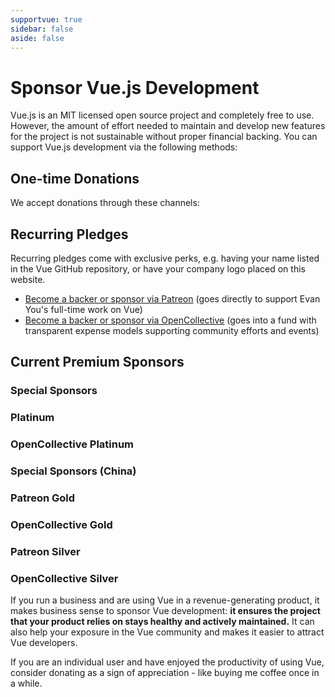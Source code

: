 ```yaml
---
supportvue: true
sidebar: false
aside: false
---
```


# Sponsor Vue.js Development

Vue.js is an MIT licensed open source project and completely free to use.
However, the amount of effort needed to maintain and develop new features for the project is not sustainable without proper financial backing. You can support Vue.js development via the following methods:

## One-time Donations

We accept donations through these channels:

<!-- <support-Coins /> -->

## Recurring Pledges

Recurring pledges come with exclusive perks, e.g. having your name listed in the Vue GitHub repository, or have your company logo placed on this website.

- [Become a backer or sponsor via Patreon](https://www.patreon.com/evanyou) (goes directly to support Evan You's full-time work on Vue)
- [Become a backer or sponsor via OpenCollective](https://opencollective.com/vuejs) (goes into a fund with transparent expense models supporting community efforts and events)

## Current Premium Sponsors

### Special Sponsors

<!-- <support-SponsorGroup group="special_sponsors" class="platinum" /> -->

### Platinum

<!-- <support-SponsorGroup group="platinum_sponsors" class="platinum" /> -->

### OpenCollective Platinum

<!-- <support-OpenCollectiveGroup group="platinum" /> -->

### Special Sponsors (China)

<!-- <support-SponsorGroup group="platinum_sponsors_china" class="platinum" /> -->

### Patreon Gold

<!-- <support-SponsorGroup group="gold_sponsors" class="patreon-sponsors sponsor-section" /> -->

### OpenCollective Gold

<!-- <support-OpenCollectiveGroup group="gold" /> -->

### Patreon Silver

<!-- <support-SponsorGroup group="silver_sponsors" class="patreon-sponsors sponsor-section" /> -->

### OpenCollective Silver

<!-- <support-OpenCollectiveGroup group="silver" /> -->

If you run a business and are using Vue in a revenue-generating product, it makes business sense to sponsor Vue development: **it ensures the project that your product relies on stays healthy and actively maintained.** It can also help your exposure in the Vue community and makes it easier to attract Vue developers.

If you are an individual user and have enjoyed the productivity of using Vue, consider donating as a sign of appreciation - like buying me coffee once in a while.

